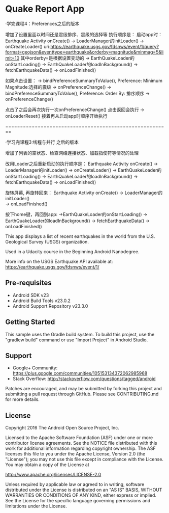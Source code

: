Quake Report App
===================================
·学完课程4：Preferences之后的版本

增加了设置里面以时间还是震级排序、震级的选择等
执行顺序是：
启动app时：
Earthquake Activity onCreate()
    -> LoaderManager的initLoader()
        -> onCreateLoader()
           uri:https://earthquake.usgs.gov/fdsnws/event/1/query?format=geojson&eventtype=earthquake&orderby=magnitude&minmag=5&limit=10
           其中orderby=是根据设置变动的
                -> EarthQuakeLoader的onStartLoading()
                -> EarthQuakeLoader的loadInBackground()
                        -> fetchEarthquakeData()
        -> onLoadFinished()

如果点击设置： 
-> bindPreferenceSummaryToValue(), Preference: Minimum Magnitude:选择的震级
    -> onPreferenceChange()
-> bindPreferenceSummaryToValue(), Preference: Order By: 排序顺序
    -> onPreferenceChange()

点击了之后会再次执行一次onPreferenceChange()
点击返回会执行 -> onLoaderReset()
接着再从启动app时顺序开始执行

========================================================

·学习完课程3:线程与并行 之后的版本

增加了列表的空状态、检查网络连接状态、加载指使符等情况的处理

改用Loader之后重新启动的执行顺序是：
Earthquake Activity onCreate() 
            -> LoaderManager的initLoader() 
                            -> onCreateLoader()
                                    -> EarthQuakeLoader的onStartLoading()
                                    -> EarthQuakeLoader的loadInBackground()
                                            -> fetchEarthquakeData()
                            -> onLoadFinished()

旋转屏幕, 再旋转回来：
Earthquake Activity onCreate()
            -> LoaderManager的initLoader()   
                            -> onLoadFinished()

按下home键，再回到app:
    ->EarthQuakeLoader的onStartLoading()
    -> EarthQuakeLoader的loadInBackground()
            -> fetchEarthquakeData()
-> onLoadFinished()



This app displays a list of recent earthquakes in the world
from the U.S. Geological Survey (USGS) organization.

Used in a Udacity course in the Beginning Android Nanodegree.

More info on the USGS Earthquake API available at:
https://earthquake.usgs.gov/fdsnws/event/1/

Pre-requisites
--------------

- Android SDK v23
- Android Build Tools v23.0.2
- Android Support Repository v23.3.0

Getting Started
---------------

This sample uses the Gradle build system. To build this project, use the
"gradlew build" command or use "Import Project" in Android Studio.

Support
-------

- Google+ Community: https://plus.google.com/communities/105153134372062985968
- Stack Overflow: http://stackoverflow.com/questions/tagged/android

Patches are encouraged, and may be submitted by forking this project and
submitting a pull request through GitHub. Please see CONTRIBUTING.md for more details.

License
-------

Copyright 2016 The Android Open Source Project, Inc.

Licensed to the Apache Software Foundation (ASF) under one or more contributor
license agreements.  See the NOTICE file distributed with this work for
additional information regarding copyright ownership.  The ASF licenses this
file to you under the Apache License, Version 2.0 (the "License"); you may not
use this file except in compliance with the License.  You may obtain a copy of
the License at

http://www.apache.org/licenses/LICENSE-2.0

Unless required by applicable law or agreed to in writing, software
distributed under the License is distributed on an "AS IS" BASIS, WITHOUT
WARRANTIES OR CONDITIONS OF ANY KIND, either express or implied.  See the
License for the specific language governing permissions and limitations under
the License.
